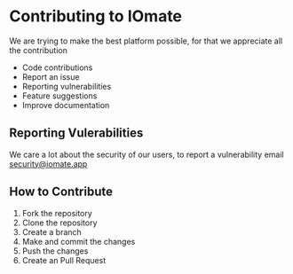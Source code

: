 # Contributing to IOmate

We are trying to make the best platform possible, for that we appreciate all the contribution

- Code contributions
- Report an issue
- Reporting vulnerabilities
- Feature suggestions
- Improve documentation

## Reporting Vulerabilities

We care a lot about the security of our users, to report a vulnerability email [security@iomate.app](mailto:security@iomate.app)

## How to Contribute

1.  Fork the repository
2.  Clone the repository
3.  Create a branch
4.  Make and commit the changes
5.  Push the changes
6.  Create an Pull Request
